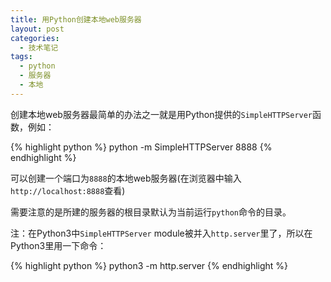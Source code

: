 ```yaml
---
title: 用Python创建本地web服务器
layout: post
categories:
  - 技术笔记
tags:
  - python
  - 服务器
  - 本地
---
```

创建本地web服务器最简单的办法之一就是用Python提供的`SimpleHTTPServer`函数，例如：

{% highlight python %}
python -m SimpleHTTPServer 8888
{% endhighlight %}

可以创建一个端口为`8888`的本地web服务器(在浏览器中输入`http://localhost:8888`查看)

需要注意的是所建的服务器的根目录默认为当前运行`python`命令的目录。

注：在Python3中`SimpleHTTPServer` module被并入`http.server`里了，所以在Python3里用一下命令：

{% highlight python %}
python3 -m http.server
{% endhighlight %}
